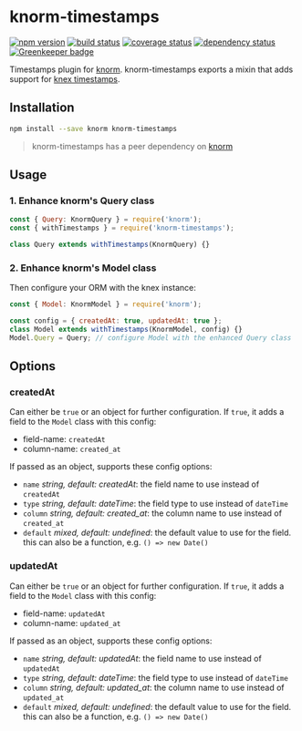 # knorm-timestamps

[![npm version](https://badge.fury.io/js/knorm-timestamps.svg)](http://badge.fury.io/js/knorm-timestamps)
[![build status](https://travis-ci.org/joelmukuthu/knorm-timestamps.svg?branch=master)](https://travis-ci.org/joelmukuthu/knorm-timestamps)
[![coverage status](https://coveralls.io/repos/github/joelmukuthu/knorm-timestamps/badge.svg?branch=master)](https://coveralls.io/github/joelmukuthu/knorm-timestamps?branch=master)
[![dependency status](https://david-dm.org/joelmukuthu/knorm-timestamps.svg)](https://david-dm.org/joelmukuthu/kknorm-timestamps)
[![Greenkeeper badge](https://badges.greenkeeper.io/joelmukuthu/knorm-timestamps.svg)](https://greenkeeper.io/)

Timestamps plugin for [knorm](https://www.npmjs.com/package/knorm).
knorm-timestamps exports a mixin that adds support for
[knex timestamps](http://knexjs.org/#Schema-timestamps).

## Installation
```bash
npm install --save knorm knorm-timestamps
```
> knorm-timestamps has a peer dependency on [knorm](https://www.npmjs.com/package/knorm)

## Usage
### 1. Enhance knorm's Query class

```js
const { Query: KnormQuery } = require('knorm');
const { withTimestamps } = require('knorm-timestamps');

class Query extends withTimestamps(KnormQuery) {}
```

### 2. Enhance knorm's Model class

Then configure your ORM with the knex instance:

```js
const { Model: KnormModel } = require('knorm');

const config = { createdAt: true, updatedAt: true };
class Model extends withTimestamps(KnormModel, config) {}
Model.Query = Query; // configure Model with the enhanced Query class
```

## Options

### createdAt

Can either be `true` or an object for further configuration. If `true`, it adds
a field to the `Model` class with this config:
- field-name: `createdAt`
- column-name: `created_at`

If passed as an object, supports these config options:
- `name` *string, default: createdAt*: the field name to use instead of
  `createdAt`
- `type` *string, default: dateTime*: the field type to use instead of
  `dateTime`
- `column` *string, default: created_at*: the column name to use instead of
  `created_at`
- `default` *mixed, default: undefined*: the default value to use for the field.
  this can also be a function, e.g. `() => new Date()`

### updatedAt

Can either be `true` or an object for further configuration. If `true`, it adds
a field to the `Model` class with this config:
- field-name: `updatedAt`
- column-name: `updated_at`

If passed as an object, supports these config options:
- `name` *string, default: updatedAt*: the field name to use instead of
  `updatedAt`
- `type` *string, default: dateTime*: the field type to use instead of
  `dateTime`
- `column` *string, default: updated_at*: the column name to use instead of
  `updated_at`
- `default` *mixed, default: undefined*: the default value to use for the field.
  this can also be a function, e.g. `() => new Date()`
